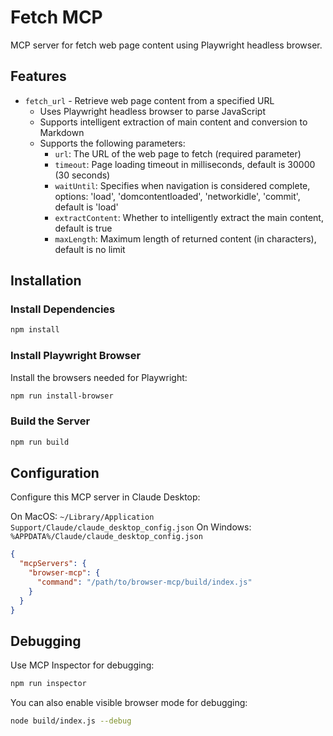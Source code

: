 # Fetch MCP

MCP server for fetch web page content using Playwright headless browser.

## Features

- `fetch_url` - Retrieve web page content from a specified URL
  - Uses Playwright headless browser to parse JavaScript
  - Supports intelligent extraction of main content and conversion to Markdown
  - Supports the following parameters:
    - `url`: The URL of the web page to fetch (required parameter)
    - `timeout`: Page loading timeout in milliseconds, default is 30000 (30 seconds)
    - `waitUntil`: Specifies when navigation is considered complete, options: 'load', 'domcontentloaded', 'networkidle', 'commit', default is 'load'
    - `extractContent`: Whether to intelligently extract the main content, default is true
    - `maxLength`: Maximum length of returned content (in characters), default is no limit

## Installation

### Install Dependencies

```bash
npm install
```

### Install Playwright Browser

Install the browsers needed for Playwright:

```bash
npm run install-browser
```

### Build the Server

```bash
npm run build
```

## Configuration

Configure this MCP server in Claude Desktop:

On MacOS: `~/Library/Application Support/Claude/claude_desktop_config.json`
On Windows: `%APPDATA%/Claude/claude_desktop_config.json`

```json
{
  "mcpServers": {
    "browser-mcp": {
      "command": "/path/to/browser-mcp/build/index.js"
    }
  }
}
```

## Debugging

Use MCP Inspector for debugging:

```bash
npm run inspector
```

You can also enable visible browser mode for debugging:

```bash
node build/index.js --debug
```
